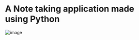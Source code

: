 # A Note taking application made using Python

![image](https://github.com/Shubh-am15/notepad-python/assets/92970059/d141f48e-0746-409c-b3f6-8f6a990a03da)
